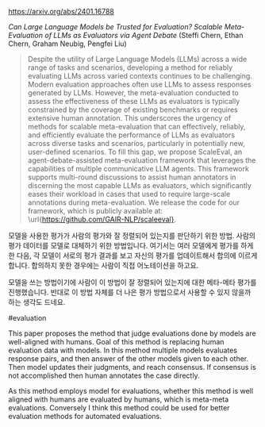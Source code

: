 https://arxiv.org/abs/2401.16788

*Can Large Language Models be Trusted for Evaluation? Scalable Meta-Evaluation of LLMs as Evaluators via Agent Debate* (Steffi Chern, Ethan Chern, Graham Neubig, Pengfei Liu)

> Despite the utility of Large Language Models (LLMs) across a wide range of tasks and scenarios, developing a method for reliably evaluating LLMs across varied contexts continues to be challenging. Modern evaluation approaches often use LLMs to assess responses generated by LLMs. However, the meta-evaluation conducted to assess the effectiveness of these LLMs as evaluators is typically constrained by the coverage of existing benchmarks or requires extensive human annotation. This underscores the urgency of methods for scalable meta-evaluation that can effectively, reliably, and efficiently evaluate the performance of LLMs as evaluators across diverse tasks and scenarios, particularly in potentially new, user-defined scenarios. To fill this gap, we propose ScaleEval, an agent-debate-assisted meta-evaluation framework that leverages the capabilities of multiple communicative LLM agents. This framework supports multi-round discussions to assist human annotators in discerning the most capable LLMs as evaluators, which significantly eases their workload in cases that used to require large-scale annotations during meta-evaluation. We release the code for our framework, which is publicly available at: \url{https://github.com/GAIR-NLP/scaleeval}.

모델을 사용한 평가가 사람의 평가와 잘 정렬되어 있는지를 판단하기 위한 방법. 사람의 평가 데이터를 모델로 대체하기 위한 방법입니다. 여기서는 여러 모델에게 평가를 하게 한 다음, 각 모델이 서로의 평가 결과를 보고 자신의 평가를 업데이트해서 합의에 이르게 합니다. 합의하지 못한 경우에는 사람이 직접 어노테이션을 하고요.

모델을 쓰는 방법이기에 사람이 이 방법이 잘 정렬되어 있는지에 대한 메타-메타 평가를 진행했습니다. 반대로 이 방법 자체를 더 나은 평가 방법으로서 사용할 수 있지 않을까 하는 생각도 드네요.

#evaluation 

This paper proposes the method that judge evaluations done by models are well-aligned with humans. Goal of this method is replacing human evaluation data with models. In this method multiple models evaluates response pairs, and then answer of the other models given to each other. Then model updates their judgments, and reach consensus. If consensus is not accomplished then human annotates the case directly.

As this method employs model for evaluations, whether this method is well aligned with humans are evaluated by humans, which is meta-meta evaluations. Conversely I think this method could be used for better evaluation methods for automated evaluations.